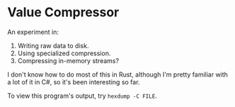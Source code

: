 Value Compressor
================

An experiment in:

1. Writing raw data to disk.
2. Using specialized compression.
3. Compressing in-memory streams?

I don't know how to do most of this in Rust, although I'm pretty familiar with a lot of it in C#, so it's been interesting so far.

To view this program's output, try `hexdump -C FILE`.
